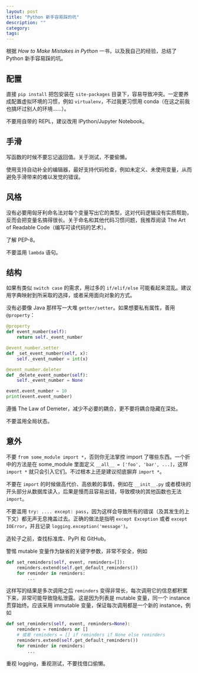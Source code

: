 ```yaml
---
layout: post
title: "Python 新手容易踩的坑"
description: ""
category:
tags:
---
```


根据 *How to Make Mistakes in Python* 一书，以及我自己的经验，总结了 Python 新手容易踩的坑。

## 配置

直接 `pip install` 把包安装在 `site-packages` 目录下，容易导致冲突。一定要养成配置虚拟环境的习惯，例如 `virtualenv`，不过我更习惯用 conda（在这之前我也搞坏过别人的环境……）。

不要用自带的 REPL，建议改用 IPython/Jupyter Notebook。

## 手滑

写函数的时候不要忘记返回值。关于测试，不要偷懒。

使用支持自动补全的编辑器，最好支持代码检查，例如未定义、未使用变量，从而避免手滑带来的难以发觉的错误。

## 风格

没有必要用匈牙利命名法对每个变量写出它的类型，这对代码逻辑没有实质帮助，反而会把变量名搞得很长。关于命名和其他代码习惯问题，我推荐阅读 The Art of Readable Code（编写可读代码的艺术）。

了解 PEP-8。

不要滥用 `lambda` 语句。

## 结构

如果有类似 `switch case` 的需求，用过多的 `if/elif/else` 可能看起来混乱。建议用字典映射到所采取的选择，或者采用面向对象的方式。

没有必要像 Java 那样写一大堆 `getter/setter`。如果想要私有属性，善用 `@property`：

```python
@property
def event_number(self):
    return self._event_number

@event_number.setter
def _set_event_number(self, x):
    self._event_number = int(x)

@event_number.deleter
def _delete_event_number(self):
    self._event_number = None

event.event_number = 10    
print(event.event_number)
```

遵循 The Law of Demeter，减少不必要的耦合，更不要将耦合隐藏在深处。

不要滥用全局状态。

## 意外

不要 `from some_module import *`，否则你无法掌控 import 了哪些东西。一个折中的方法是在 some_module 里面定义 `__all__ = ['foo', 'bar', ...]`，这样 `import *` 就只会引入它们。不过根本上还是建议彻底摒弃 `import *`。

不要在 `import` 的时候做高代价、高依赖的事情，例如在 `__init__.py` 或者模块的开头部分从数据库读入，后果是慢而且容易出错，导致模块的其他函数也无法 `import`。

不要滥用 `try: .... except: pass`，因为这样会导致所有的错误（及其发生的上下文）都无声无息掩盖过去。正确的做法是指明 `except Exception` 或者 `except IOError`，并且记录 `logging.exception('message')`。

造轮子之前，查找标准库、PyPI 和 GitHub。

警惕 mutable 变量作为缺省的关键字参数，非常不安全，例如

```python
def set_reminders(self, event, reminders=[]):
    reminders.extend(self.get_default_reminders())
    for reminder in reminders:
        ...
```

这样写的结果是多次调用之后 `reminders` 变得非常长，每次调用它的信息都积累下来，非常可能导致隐私泄露。这是因为列表是 mutable 变量，同一个 instance 贯穿始终。应该采用 immutable 变量，保证每次调用都是一个新的 instance，例如

```python
def set_reminders(self, event, reminders=None):
    reminders = reminders or []
    # 或者 reminders = [] if reminders if None else reminders
    reminders.extend(self.get_default_reminders())
    for reminder in reminders:
        ...
```

重视 logging，重视测试，不要找借口偷懒。
